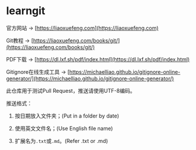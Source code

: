 # learngit

官方网站 → [https://liaoxuefeng.com](https://liaoxuefeng.com)

Git教程 → [https://liaoxuefeng.com/books/git/](https://liaoxuefeng.com/books/git/)

PDF下载 → [https://dl.lxf.sh/pdf/index.html](https://dl.lxf.sh/pdf/index.html)

Gitignore在线生成工具 → [https://michaelliao.github.io/gitignore-online-generator/](https://michaelliao.github.io/gitignore-online-generator/)

此仓库用于测试Pull Request，推送请使用UTF-8编码。

推送格式：

1. 按日期放入文件夹；(Put in a folder by date)

2. 使用英文文件名；(Use English file name)

3. 扩展名为`.txt`或`.md`。(Refer .txt or .md)
